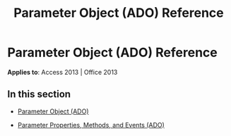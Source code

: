 ﻿---
title: Parameter Object (ADO) Reference
TOCTitle: Parameter Object (ADO)
ms:assetid: dab4b726-04e6-4441-968b-a7491d8d3311
ms:mtpsurl: https://msdn.microsoft.com/en-us/library/JJ250101(v=office.15)
ms:contentKeyID: 48548087
ms.date: 09/18/2015
mtps_version: v=office.15
---

# Parameter Object (ADO) Reference


**Applies to**: Access 2013 | Office 2013

## In this section

  - [Parameter Object (ADO)](parameter-object-ado.md)

  - [Parameter Properties, Methods, and Events (ADO)](parameter-properties-methods-and-events-ado.md)

